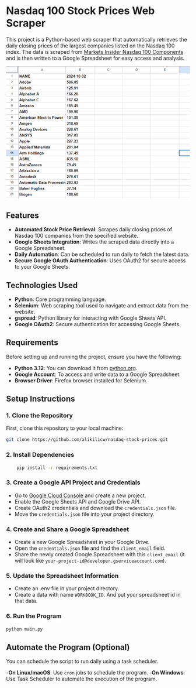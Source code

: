 # Nasdaq 100 Stock Prices Web Scraper

This project is a Python-based web scraper that automatically retrieves the daily closing prices of the largest companies listed on the Nasdaq 100 index. The data is scraped from [Markets Insider Nasdaq 100 Components](https://markets.businessinsider.com/index/components/nasdaq_100) and is then written to a Google Spreadsheet for easy access and analysis.

![Project Screenshot](image.png)

## Features
- **Automated Stock Price Retrieval**: Scrapes daily closing prices of Nasdaq 100 companies from the specified website.
- **Google Sheets Integration**: Writes the scraped data directly into a Google Spreadsheet.
- **Daily Automation**: Can be scheduled to run daily to fetch the latest data.
- **Secure Google OAuth Authentication**: Uses OAuth2 for secure access to your Google Sheets.

## Technologies Used
- **Python**: Core programming language.
- **Selenium**: Web scraping tool used to navigate and extract data from the website.
- **gspread**: Python library for interacting with Google Sheets API.
- **Google OAuth2**: Secure authentication for accessing Google Sheets.

## Requirements

Before setting up and running the project, ensure you have the following:

- **Python 3.12**: You can download it from [python.org](https://www.python.org/downloads/).
- **Google Account**: To access and write data to a Google Spreadsheet.
- **Browser Driver**: Firefox browser installed for Selenium.

## Setup Instructions

### 1. Clone the Repository
First, clone this repository to your local machine:

```bash
git clone https://github.com/alikilicw/nasdaq-stock-prices.git

```

### 2. Install Dependencies
```bash
    pip install -r requirements.txt
```

### 3. Create a Google API Project and Credentials

- Go to [Google Cloud Console](https://console.cloud.google.com/) and create a new project.
- Enable the Google Sheets API and Google Drive API.
- Create OAuth2 credentials and download the `credentials.json` file.
- Move the `credentials.json` file into your project directory.

### 4. Create and Share a Google Spreadsheet

- Create a new Google Spreadsheet in your Google Drive.
- Open the `credentials.json` file and find the `client_email` field.
- Share the newly created Google Spreadsheet with this `client_email` (it will look like `your-project-id@developer.gserviceaccount.com`).

### 5. Update the Spreadsheet Information

- Create an .env file in your project directory.
- Create a data with name `WORKBOOK_ID`. And put your spreadsheet id in that data.

### 6. Run the Program

```bash
python main.py
```

## Automate the Program (Optional)
You can schedule the script to run daily using a task scheduler.

-**On Linux/macOS**: Use `cron` jobs to schedule the program.
-**On Windows**: Use Task Scheduler to automate the execution of the program.